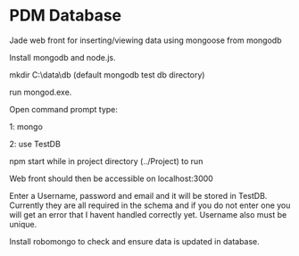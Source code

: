 # PDM Database
Jade web front for inserting/viewing data using mongoose from mongodb

Install mongodb and node.js.

mkdir C:\data\db   (default mongodb test db directory)

run mongod.exe.  

Open command prompt type:

1: mongo

2: use TestDB

npm start while in project directory (../Project) to run

Web front should then be accessible on localhost:3000

Enter a Username, password and email and it will be stored in TestDB. Currently they are all required in the schema and if you do not enter one you will get an error that I havent handled correctly yet. Username also must be unique.

Install robomongo to check and ensure data is updated in database.
